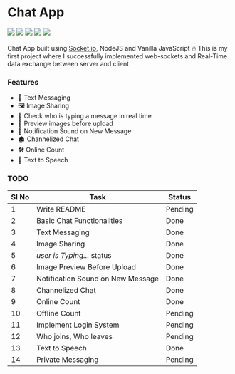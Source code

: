<p align="center">
    <h1>Chat App</h1>
    <a href="https://codeclimate.com/github/thisisabdus/chat-app/maintainability"><img src="https://api.codeclimate.com/v1/badges/7b5aaf13f61105361d3b/maintainability" /></a>
    <a href="https://codeclimate.com/github/thisisabdus/chat-app/test_coverage"><img src="https://api.codeclimate.com/v1/badges/7b5aaf13f61105361d3b/test_coverage" /></a>
    <a href="https://github.com/prettier/prettier"><img src="https://img.shields.io/badge/code_style-prettier-ff69b4.svg?style=flat-square" /></a>
    <a href="https://opensource.org/licenses/MIT"><img src="https://img.shields.io/badge/License-MIT-yellow.svg" /></a>
    <a href="https://david-dm.org/thisisabdus/chat-app"><img src="https://david-dm.org/thisisabdus/chat-app.svg" /></a>
    <br><br>
    Chat App built using <a href="https://socket.io">Socket.io</a>, NodeJS and Vanilla JavaScript 🔥 This is my first project where I successfully implemented web-sockets and Real-Time data exchange between server and client. 
</p>

### Features

- 💬 Text Messaging 
- 🖼 Image Sharing
- 💬 Check who is typing a message in real time
- 💮 Preview images before upload
- 🔔 Notification Sound on New Message
- 🏚 Channelized Chat
- 🛠 Online Count 
- 💬 Text to Speech

### TODO

| Sl No | Task                              | Status  |
|-------|-----------------------------------|---------|
| 1     | Write README                      | Pending |
| 2     | Basic Chat Functionalities        | Done    |
| 3     | Text Messaging                    | Done    |
| 4     | Image Sharing                     | Done    |
| 5     | _user is Typing..._ status        | Done    |
| 6     | Image Preview Before Upload       | Done    |
| 7     | Notification Sound on New Message | Done    |
| 8     | Channelized Chat                  | Done    |
| 9     | Online Count                      | Done    |
| 10    | Offline Count                     | Pending |
| 11    | Implement Login System            | Pending |
| 12    | Who joins, Who leaves             | Pending |
| 13    | Text to Speech                    | Done    |
| 14    | Private Messaging                 | Pending |
